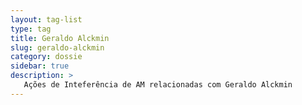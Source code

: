```yaml
---
layout: tag-list
type: tag
title: Geraldo Alckmin
slug: geraldo-alckmin
category: dossie
sidebar: true
description: >
   Ações de Inteferência de AM relacionadas com Geraldo Alckmin
---
```

